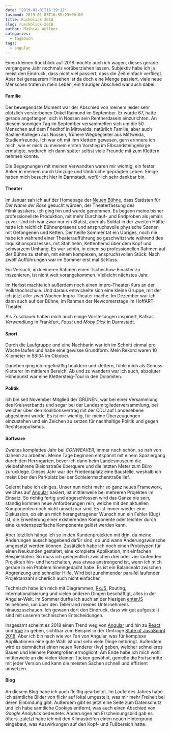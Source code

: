 ```yaml
---
date: "2019-01-01T16:29:12"
lastmod: 2019-01-03T16:55:23+00:00
title: Rückblick 2018
slug: rueckblick-2018
author: Mathias Wellner
categories:
  - tagebuch
tags:
  - angular
---
```

Einen kleinen Rückblick auf 2018 möchte auch ich wagen, dieses gerade vergangene Jahr nochmals vorüberziehen lassen. Subjektiv habe ich ja meist den Eindruck, dass nicht viel passiert, dass die Zeit einfach verfliegt. Aber bei genauerem Hinsehen ist da doch eine Menge passiert, viele neue Menschen traten in mein Leben, ein  trauriger Abschied war auch dabei. 
<!--more-->

#### Familie

Der bewegendste Moment war der Abschied von meinem leider sehr plötzlich verstorbenen Onkel Raimund im September. Er wurde 67, hatte gerade angefangen, sich in Nossen sein Rentnerdasein einzurichten. An diesem sonnigen Tag im September versammelten sich um die 50 Menschen auf dem Friedhof in Mittweida, natürlich Familie, aber auch Bastler-Kollegen aus Nossen, frühere Wegbegleiter aus Mittweida, Studienfreunde. Ich war oft mit ihm klettern gewesen, gern erinnere ich mich, wie er mich zu meinem ersten Vorstieg im Elbsandsteingebirge ermutigte, wodurch ich dann später selbst viele Freunde mit zum Klettern nehmen konnte. 

Die Begegnungen mit meinen Verwandten waren mir wichtig, ein fester Anker in meinem durch Umzüge und Umbrüche geprägten Leben. Einige haben mich besucht hier in Darmstadt, wofür ich sehr dankbar bin. 

#### Theater

Im Januar sah ich auf der Homepage der [Neuen Bühne](https://www.neue-buehne.de/), dass Statisten für _Der Name der Rose_ gesucht würden, der Theaterfassung des Filmklassikers. Ich ging hin und wurde genommen. Es begann meine bisher professionellste Produktion, mit mehr Durchlauf- und Endproben als jemals zuvor. Und ich war zwar nur ein Statist, aber als Soldat in der zweiten Hälfte hatte ich reichlich Bühnenpräsenz und anspruchsvolle physische Szenen mit Gefangenen und Ketten. Der heiße Sommer tat ein Übriges, noch nie habe ich während einer Theateraufführung so geschwitzt wie während des Inquisitionsprozesses, mit Stahlhelm, Kettenhemd über dem Kopf und schwarzem Umhang. Es war schön, in einem so professionellen Rahmen auf der Bühne zu stehen, mit einem komplexen, anspruchsvollen Stück. Nach zwölf Aufführungen war im Sommer erst mal Schluss. 

Ein Versuch, im kleineren Rahmen einen Tschechow-Einakter zu inszenieren, ist nicht weit vorangekommen. Vielleicht nächstes Jahr. 

Im Herbst machte ich außerdem noch einen Impro-Theater-Kurs an der Volkshochschule. Und daraus entwickelte sich eine kleine Gruppe, mit der ich jetzt aller zwei Wochen Impro-Theater mache. Im Dezember war ich dann auch auf der Bühne, im Rahmen der Newcomerstage im HoffART-Theater. 

Als Zuschauer haben mich auch einige Vorstellungen inspiriert, Kafkas _Verwandlung_ in Frankfurt, _Faust_ und _Moby Dick_ in Darmstadt.

#### Sport

Durch die Laufgruppe und eine Nachbarin war ich im Schnitt einmal pro Woche laufen und habe eine gewisse Grundform. Mein Rekord waren 10 Kilometer in 58:34 im Oktober. 

Daneben ging ich regelmäßig bouldern und klettern, fühle mich als Genuss-Kletterer im mittleren Bereich. Ab und zu wandern war ich auch, absoluter Höhepunkt war eine Klettersteig-Tour in den Dolomiten. 

#### Politik

Ich bin seit November Mitglied der GRÜNEN, war bei einer Versammlung des Kreisverbands und sogar bei der Landesmitgliederversammlung, bei welcher über den Koalitionsvertrag mit der CDU auf Landesebene abgestimmt wurde. Es ist mir wichtig, für meine Überzeugungen einzustehen und ein Zeichen zu setzen für nachhaltige Politik und gegen Rechtspopulismus. 

#### Software

Zweites komplettes Jahr bei _CONWEAVER_, immer noch schön, so nah von daheim zu arbeiten. Meine Tage beginnen entspannt mit einem Spaziergang durch den Herrngarten, bevor ich dann beim Landesmuseum die vielbefahrene Bleichstraße überquere und die letzten Meter zum Büro zurücklege. Dieses Jahr war der Friedensplatz eine Baustelle, weshalb ich meist über den Parkplatz bei der Schleiermacherstraße lief.

Gelernt habe ich einiges. Unser nun nicht mehr so ganz neues Framework, welches auf [Angular](https://angular.io/) basiert, ist mittlerweile bei mehreren Projekten im Einsatz. So richtig fertig und abgeschlossen wird das Ganze nie sein, ständig kommen neue Anforderungen rein, welche mit den aktuellen Komponenten noch nicht umsetzbar sind. Es ist immer wieder eine Diskussion, ob ein an mich herangetragener Wunsch nun ein Fehler (Bug) ist, die Erweiterung einer existierenden Komponente oder leichter durch eine kundenspezifische Komponente gelöst werden kann. 

Aber letztlich hänge ich so in den Kundenprojekten mit drin, da meine Änderungen ausschlaggebend dafür sind, ob und wann Änderungswünsche umgesetzt werden können. Zusätzlich habe ich noch einen Prototypen für einen Neukunden gestaltet, eine komplette Applikation, mit einfachen Beispieldaten. So muss ich gelegentlich zwischen drei oder vier laufenden Projekten hin- und herschalten, was etwas anstrengend ist, wenn ich mich gerade in ein Problem hineingedacht habe. Es ist ein Balanceakt zwischen Abgrenzung und schneller Hilfe. Wird bei zunehmender parallel laufender Projektanzahl sicherlich auch nicht einfacher. 

Technisch habe ich mich mit Diagrammen, [RxJS](https://rxjs-dev.firebaseapp.com/), Routing, Internationalisierung und vielen anderen Dingen beschäftigt, alles in der Angular-Welt. Im Sommer durfte ich auch an der hiesigen [enterJS](https://www.enterjs.de/) teilnehmen, um über den Tellerrand meines Unternehmens hinauszuschauen. Ich gewann dort den Eindruck, dass wir gut aufgestellt sind mit unseren technischen Entscheidungen.

Insgesamt scheint es 2018 einen Trend weg von [Angular](https://angular.io/) und hin zu [React](https://reactjs.org/) und [Vue](https://vuejs.org/) zu geben, sichtbar zum Beispiel in der Umfrage [State of JavaScript 2018](https://2018.stateofjs.com/front-end-frameworks/overview/). Aber ich bin nach wie vor Fan von Angular, was für komplexe Applikationen eine gute Wahl ist und sehr viele Dinge mitbringt. Außerdem wird es demnächst einen neuen Renderer (Ivy) geben, welcher schnelleres Bauen und kleinere Paketgrößen ermöglicht. Am Ende habe ich mich wohl mittlerweile an die vielen kleinen Tücken gewöhnt, genieße die Fortschritte mit jeder Version und kann die meisten Sachen schnell und effizient umsetzen. 

#### Blog

An diesem Blog habe ich auch fleißig gearbeitet. Im Laufe des Jahres habe ich sämtliche Bilder von flickr auf lokal umgestellt, was mir mehr Freiheit bei deren Einbindung gibt. Außerdem gibt es jetzt eine Seite zum Datenschutz und ich habe sämtliche Cookies entfernt, was auch einen Abschied von _Google Analytics_ bedeutete. Änderungen am Erscheinungsbild gab es öfters, zuletzt habe ich mit den Klimastreifen einen neuen Hintergrund eingebaut, was Auswirkungen auf den Kopf- und Fußbereich hatte. 